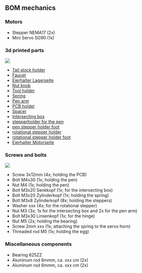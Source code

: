 ## BOM mechanics

### Motors
* Stepper NEMA17 (2x)
* Mini Servo SG90 (1x)

### 3d printed parts
![](eb77-eh21-alle_druckteile-IMG_4913.JPG)
* [Tail stock holder](./assembly/eb77-eh21_bauteil-01-IMG_4891.JPG)
* [Faucet](./assembly/eb77-eh21_bauteil-02-IMG_4895.JPG)
* [Eierhalter Lagerseite](./assembly/eb77-eh21_bauteil-03-IMG_4907.JPG)
* [Nut knob](./assembly/eb77-eh21_bauteil-04-IMG_4899.JPG)
* [Tool holder](./assembly/eb77-eh21_bauteil-05-IMG_4897.JPG)
* [Spring](./assembly/eb77-eh21_bauteil-06-IMG_4902.JPG)
* [Pen arm](./assembly/eb77-eh21_bauteil-07-IMG_4900.JPG)
* [PCB holder](./assembly/eb77-eh21_bauteil-08-IMG_4901.JPG)
* [Spacer](./assembly/eb77-eh21_bauteil-09-IMG_4905.JPG)
* [Intersecting box](./assembly/eb77-eh21_bauteil-10-IMG_4889.JPG)
* [stepperholder for the pen](./assembly/eb77-eh21_bauteil-11-IMG_4884.JPG)
* [pen stepper holder foot](./assembly/eb77-eh21_bauteil-12-IMG_4893.JPG)
* [rotational stepper holder](./assembly/eb77-eh21_bauteil-13-IMG_4885.JPG)
* [rotational stepper holder foot](./assembly/eb77-eh21_bauteil-14-IMG_4894.JPG)
* [Eierhalter Motorseite](./assembly/eb77-eh21_bauteil-15-IMG_4910.JPG)

### Screws and bolts
![](eb77-eh21-alle_metallteile-IMG_4916.JPG)
* Screw 3x12mm (4x; holding the PCB)
* Bolt M4x30 (1x; holding the pen)
* Nut M4 (1x; holding the pen)
* Bolt M3x20 Senkkopf (1x; for the intersecting box)
* Bolt M3x20 Zylinderkopf (1x; holding the spring)
* Bolt M3x8 Zylinderkopf (8x; holding the steppers)
* Washer xxx (4x; for the rotational stepper)
* Nut M3 (3x; 1x for the intersecting box and 2x for the pen arm)
* Bolt M3x30 Linsenkopf (1x; for the hinge)
* Nut M5 (2x; holding the bearing)
* Screw 2mm xxx (1x; attaching the spring to the servo horn)
* Threaded rod M5 (1x; holding the egg)

### Miscellaneous components
* Bearing 625ZZ
* Aluminum rod 6mmm, ca. xxx cm (2x)
* Aluminum rod 6mmm, ca. xxx cm (2x)
